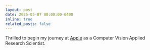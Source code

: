 ```yaml
---
layout: post
date: 2025-05-07 00:00:00-0400
inline: true
related_posts: false
---
```


Thrilled to begin my journey at [Apple](https://www.apple.com/careers/uk/teams/software-and-services.html) as a Computer Vision Applied Research Scientist.